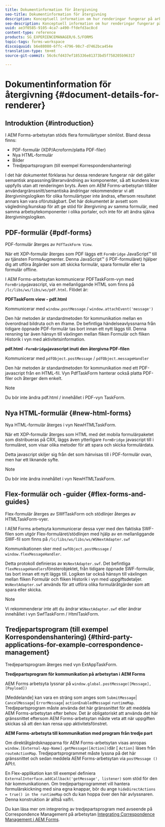 ```yaml
---
title: Dokumentinformation för återgivning
seo-title: Dokumentinformation för återgivning
description: Konceptuell information om hur renderingar fungerar på arbetsytan i AEM Forms för att återge de olika formulär och filtyper som stöds.
seo-description: Konceptuell information om hur renderingar fungerar på arbetsytan i AEM Forms för att återge de olika formulär och filtyper som stöds.
uuid: ae3f0585-9105-4ca7-a490-ffdefd3ac8cd
content-type: reference
products: SG_EXPERIENCEMANAGER/6.5/FORMS
topic-tags: forms-workspace
discoiquuid: b6e88080-6ffc-4796-98c7-d7462bca454e
translation-type: tm+mt
source-git-commit: 56c6cfd437ef185336e81373bd5f758205b96317

---
```



# Dokumentinformation för återgivning {#document-details-for-renderer}

## Introduktion {#introduction}

I AEM Forms-arbetsytan stöds flera formulärtyper sömlöst. Bland dessa finns:

* PDF-formulär (XDP/Acroform/platta PDF-filer)
* Nya HTML-formulär
* Bilder
* Tredjepartsprogram (till exempel Korrespondenshantering)

I det här dokumentet förklaras hur dessa renderare fungerar när det gäller semantisk anpassning/återanvändning av komponenter, så att kundens krav uppfylls utan att renderingen bryts. Även om AEM Forms-arbetsytan tillåter användargränssnitt/semantiska ändringar rekommenderar vi att återgivningslogiken för olika formulärtyper inte ändras, eftersom resultatet annars kan vara oförutsägbart. Det här dokumentet är avsett som vägledning/kunskap för att ge stöd för återgivning av samma formulär, med samma arbetsytekomponenter i olika portaler, och inte för att ändra själva återgivningslogiken.

## PDF-formulär {#pdf-forms}

PDF-formulär återges av `PdfTaskForm View`.

När ett XDP-formulär återges som PDF läggs ett `FormBridge` JavaScript™ till av tjänsten FormsAugmenter. Denna JavaScript™ (i PDF-formuläret) hjälper dig att utföra åtgärder som att skicka formulär, spara formulär eller ta formulär offline.

I AEM Forms-arbetsytan kommunicerar PDFTaskForm-vyn med `FormBridge`javascript, via en mellanliggande HTML som finns på `/lc/libs/ws/libs/ws/pdf.html`. Flödet är:

**PDFTaskForm view - pdf.html**

Kommunicerar med `window.postMessage` / `window.attachEvent('message')`

Den här metoden är standardmetoden för kommunikation mellan en överordnad bildruta och en iframe. De befintliga händelseavlyssnarna från tidigare öppnade PDF-formulär tas bort innan ett nytt läggs till. Denna rensning tar även hänsyn till växlingen mellan fliken Formulär och fliken Historik i vyn med aktivitetsinformation.

**pdf.html -`FormBridge`javascript inuti den återgivna PDF-filen**

Kommunicerar med `pdfObject.postMessage` / `pdfObject.messageHandler`

Den här metoden är standardmetoden för kommunikation med ett PDF-javascript från en HTML-fil. Vyn PdfTaskForm hanterar också platta PDF-filer och återger dem enkelt.

>[!NOTE]
>
>Du bör inte ändra pdf.html / innehållet i PDF-vyn TaskForm.

## Nya HTML-formulär {#new-html-forms}

Nya HTML-formulär återges i vyn NewHTMLTaskForm.

När ett XDP-formulär återges som HTML med det mobila formulärpaketet som distribueras på CRX, läggs även ytterligare `FormBridge` javascript till i formuläret, som visar olika metoder för att spara och skicka formulärdata.

Detta javascript skiljer sig från det som hänvisas till i PDF-formulär ovan, men har ett liknande syfte.

>[!NOTE]
>
>Du bör inte ändra innehållet i vyn NewHTMLTaskForm.

## Flex-formulär och -guider {#flex-forms-and-guides}

Flex-formulär återges av SWfTaskForm och stödlinjer återges av HTMLTaskForm-vyer.

I AEM Forms arbetsyta kommunicerar dessa vyer med den faktiska SWF-filen som utgör Flex-formuläret/stödlinjen med hjälp av en mellanliggande SWF-fil som finns på `/lc/libs/ws/libs/ws/WSNextAdapter.swf`

Kommunikationen sker med `swfObject.postMessage` / `window.flexMessageHandler`.

Detta protokoll definieras av `WsNextAdapter.swf`. Det befintliga `flexMessageHandlers`fönsterobjektet, från tidigare öppnade SWF-formulär, tas bort innan ett nytt läggs till. Logiken tar också hänsyn till växlingen mellan fliken Formulär och fliken Historik i vyn med uppgiftsdetaljer. `WsNextAdapter.swf` används för att utföra olika formuläråtgärder som att spara eller skicka.

>[!NOTE]
>
>Vi rekommenderar inte att du ändrar `WSNextAdapter.swf` eller ändrar innehållet i vyn SwfTaskForm / HtmlTaskForm.

## Tredjepartsprogram (till exempel Korrespondenshantering) {#third-party-applications-for-example-correspondence-management}

Tredjepartsprogram återges med vyn ExtAppTaskForm.

**Tredjepartsprogram för kommunikation på arbetsytan i AEM Forms**

AEM Forms arbetsyta lyssnar på `window.global.postMessage([Message],[Payload])`

[Meddelande] kan vara en sträng som anges som `SubmitMessage`| `CancelMessage`| `ErrorMessage`| `actionEnabledMessage`i `runtimeMap`. Tredjepartsprogram måste använda det här gränssnittet för att meddela AEM Forms-arbetsytan efter behov. Det är obligatoriskt att använda det här gränssnittet eftersom AEM Forms-arbetsytan måste veta att när uppgiften skickas så att den kan rensa upp aktivitetsfönstret.

**AEM Forms-arbetsyta till kommunikation med program från tredje part**

Om direktåtgärdsknapparna för AEM Forms-arbetsytan visas anropas `window.[External-App-Name].getMessage([Action])`där [ `Action]` läses från `routeActionMap`. Tredjepartsprogrammet måste lyssna på det här gränssnittet och sedan meddela AEM Forms-arbetsytan via `postMessage ()` API:t.

En Flex-applikation kan till exempel definiera `ExternalInterface.addCallback('getMessage', listener)` som stöd för den här kommunikationen. Om tredjepartsprogrammet vill hantera formulärskickning med sina egna knappar, bör du ange `hideDirectActions = true() in the runtimeMap` och du kan hoppa över den här avlyssnaren. Denna konstruktion är alltså valfri.

Du kan läsa mer om integrering av tredjepartsprogram med avseende på Correspondence Management på arbetsytan [Integrating Correspondence Management i AEM Forms](/help/forms/using/integrating-correspondence-management-html-workspace.md).
